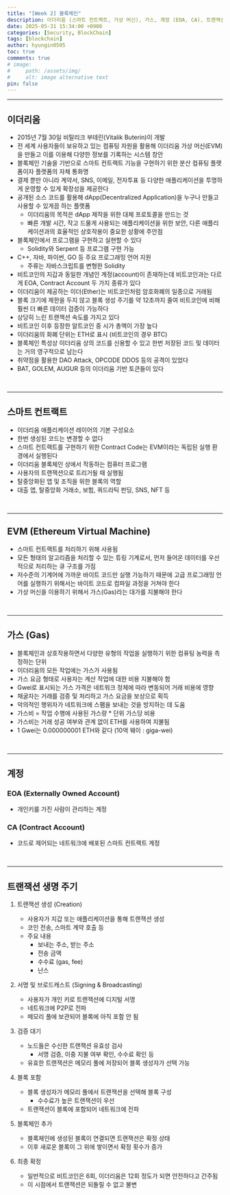 ```yaml
---
title: "[Week 2] 블록체인"
description: 이더리움 (스마트 컨트랙트, 가상 머신), 가스, 계정 (EOA, CA), 트랜잭션 생명 주기
date: 2025-05-31 15:34:00 +0900
categories: [Security, BlockChain]
tags: [blockchain]
author: hyungin0505
toc: true
comments: true
# image:
#     path: /assets/img/
#     alt: image alternative text
pin: false
---
```


---

## 이더리움

- 2015년 7월 30일 비탈리크 부테린(Vitalik Buterin)이 개발
- 전 세계 사용자들이 보유하고 있는 컴퓨팅 자원을 활용해 이더리움 가상 머신(EVM)을 만들고 이를 이용해 다양한 정보를 기록하는 시스템 창안
- 블록체인 기술을 기반으로 스마트 컨트랙트 기능을 구현하기 위한 분산 컴퓨팅 플랫폼이자 플랫폼의 자체 통화명
- 결제 뿐만 아니라 계약서, SNS, 이메일, 전자투표 등 다양한 애플리케이션을 투명하게 운영할 수 있게 확장성을 제공한다
- 공개된 소스 코드를 활용해 dApp(Decentralized Application)을 누구나 만들고 사용할 수 있게끔 하는 플랫폼
    - 이더리움의 목적은 dApp 제작을 위한 대체 프로토콜을 만드는 것
    - 빠른 개발 시간, 작고 드물게 사용되는 애플리케이션을 위한 보안, 다른 애플리케이션과의 효율적인 상호작용이 중요한 상황에 주안점
- 블록체인에서 프로그램을 구현하고 실현할 수 있다
    - Solidity와 Serpent 등 프로그램 구현 가능
- C++, 자바, 파이썬, GO 등 주요 프로그래밍 언어 지원
    - 주류는 자바스크립트를 변형한 Solidity
- 비트코인의 지갑과 동일한 개념인 계정(account)이 존재하는데 비트코인과는 다르게 EOA, Contract Account 두 가지 종류가 있다
- 이더리움이 제공하는 이더(Ether)는 비트코인처럼 암호화폐의 일종으로 거래됨
- 블록 크기에 제한을 두지 않고 블록 생성 주기를 약 12초까지 줄여 비트코인에 비해 훨씬 더 빠른 데이터 검증이 가능하다
- 상당히 느린 트랜잭션 속도를 가지고 있다
- 비트코인 이후 등장한 알트코인 중 시가 총액이 가장 높다
- 이더리움의 화폐 단위는 ETH로 표시 (비트코인의 경우 BTC)
- 블록체인 특성상 이더리움 상의 코드를 신용할 수 있고 한번 저장된 코드 및 데이터는 거의 영구적으로 남는다
- 취약점을 활용한 DAO Attack, OPCODE DDOS 등의 공격이 있었다
- BAT, GOLEM, AUGUR 등의 이더리움 기반 토큰들이 있다

<br>

---

## 스마트 컨트랙트

- 이더리움 애플리케이션 레이어의 기본 구성요소
- 한번 생성된 코드는 변경할 수 없다
- 스마트 컨트랙트를 구현하기 위한 Contract Code는 EVM이라는 독립된 실행 환경에서 실행된다
- 이더리움 블록체인 상에서 작동하는 컴퓨터 프로그램
- 사용자의 트랜잭션으로 트리거될 때 실행됨
- 탈중앙화된 앱 및 조직을 위한 블록의 역할
- 대출 앱, 탈중앙화 거래소, 보험, 쿼드라틱 펀딩, SNS, NFT 등

<br>

---

## EVM (Ethereum Virtual Machine)

- 스마트 컨트랙트를 처리하기 위해 사용됨
- 모든 형태의 알고리즘을 처리할 수 있는 튜링 기계로서, 먼저 들어온 데이터를 우선적으로 처리하는 큐 구조를 가짐
- 저수준의 기계어에 가까운 바이트 코드만 실행 가능하기 때문에 고급 프로그래밍 언어를 실행하기 위해서는 바이트 코드로 컴파일 과정을 거쳐야 한다
- 가상 머신을 이용하기 위해서 가스(Gas)라는 대가를 지불해야 한다

<br>

---

## 가스 (Gas)

- 블록체인과 상호작용하면서 다양한 유형의 작업을 실행하기 위한 컴퓨팅 농력을 측정하는 단위
- 이더리움의 모든 작업에는 가스가 사용됨
- 가스 요금 형태로 사용자는 계산 작업에 대한 비용 지불해야 함
- Gwei로 표시되는 가스 가격은 네트워크 정체에 따라 변동되어 거래 비용에 영향
- 채굴자는 거래를 검증 및 처리하고 가스 요금을 보상으로 획득
- 악의적인 행위자가 네트워크에 스팸을 보내는 것을 방지하는 데 도움
- 가스비 = 작업 수행에 사용된 가스량 * 단위 가스당 비용
- 가스비는 거래 성공 여부와 관계 없이 ETH를 사용하여 지불됨
- 1 Gwei는 0.000000001 ETH와 같다 (10억 웨이 : giga-wei)

<br>

---

## 계정

### EOA (Externally Owned Account)

- 개인키를 가진 사람이 관리하는 계정

### CA (Contract Account)

- 코드로 제어되는 네트워크에 배포된 스마트 컨트랙트 계정

<br>

---

## 트랜잭션 생명 주기

1. 트랜잭션 생성 (Creation)
    - 사용자가 지갑 또는 애플리케이션을 통해 트랜잭션 생성
    - 코인 전송, 스마트 계약 호출 등
    - 주요 내용
        - 보내는 주소, 받는 주소
        - 전송 금액
        - 수수료 (gas, fee)
        - 난스

2. 서명 및 브로드캐스트 (Signing & Broadcasting)
    - 사용자가 개인 키로 트랜잭션에 디지털 서명
    - 네트워크에 P2P로 전파
    - 메모리 풀에 보관되어 블록에 아직 포함 안 됨

3. 검증 대기
    - 노드들은 수신한 트랜잭션 유효성 검사
        - 서명 검증, 이중 지불 여부 확인, 수수료 확인 등
    - 유효한 트랜잭션은 메모리 풀에 저장되어 블록 생성자가 선택 가능

4. 블록 포함
    - 블록 생성자가 메모리 풀에서 트랜잭션을 선택해 블록 구성
        - 수수료가 높은 트랜잭션이 우선
    - 트랜잭션이 블록에 포함되어 네트워크에 전파

5. 블록체인 추가 
    - 블록체인에 생성된 블록이 연결되면 트랜잭션은 확정 상태
    - 이후 새로운 블록이 그 위에 쌓이면서 확정 횟수가 증가

6. 최종 확정
    - 일반적으로 비트코인은 6회, 이더리움은 12회 정도가 되면 안전하다고 간주됨
    - 이 시점에서 트랜잭션은 되돌릴 수 없고 불변